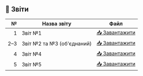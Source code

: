 ## 📄 Звіти


| № | Назва звіту | Файл |
|--:|-------------|------|
| 1 | Звіт №1     | [📥 Завантажити](docs-zvits/zvit-1.docx) |
| 2–3 | Звіт №2 та №3 (об'єднаний) | [📥 Завантажити](docs-zvits/zvit-2-and-3.docx) |
| 4 | Звіт №4     | [📥 Завантажити](docs-zvits/zvit-4.docx) |
| 5 | Звіт №5     | [📥 Завантажити](docs-zvits/zvit-5.docx) |
